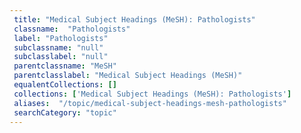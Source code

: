 ```yaml
--- 
 title: "Medical Subject Headings (MeSH): Pathologists" 
 classname:  "Pathologists" 
 label: "Pathologists" 
 subclassname: "null" 
 subclasslabel: "null" 
 parentclassname: "MeSH" 
 parentclasslabel: "Medical Subject Headings (MeSH)" 
 equalentCollections: [] 
 collections: ['Medical Subject Headings (MeSH): Pathologists']
 aliases:  "/topic/medical-subject-headings-mesh-pathologists"  
 searchCategory: "topic" 
---
```

